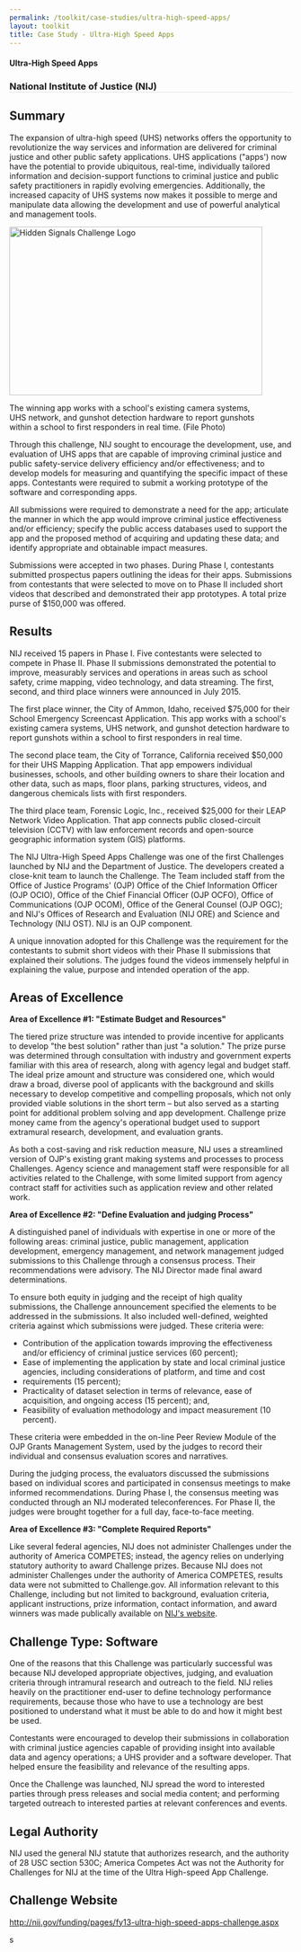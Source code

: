 ```yaml
---
permalink: /toolkit/case-studies/ultra-high-speed-apps/
layout: toolkit
title: Case Study - Ultra-High Speed Apps
---
```

<div class="grid-container padding-bottom-5">
  <div id="page-wrap">
    <div class="usa-grid">
      <article class="portfolio-article usa-prose usa-grid-full" id="9335" itemscope="" itemtype="http://schema.org/CreativeWork">
        <div class="portfolio-item-content">
          <figure class="media-wrap usa-grid-full">
          </figure>
          <section class="article-body-wrap usa-prose desktop:grid-col-9">
            <section class="portfolio-detail-description">
              <div class="body-text clearfix" itemprop="description">
                <h1>Ultra-High Speed Apps</h1>
                <h3 style="border-bottom: 1px solid #e4e4e4;">National Institute of Justice (NIJ)</h3>
                <h2>Summary</h2>
                <p class="mt-0">The expansion of ultra-high speed (UHS) networks offers the opportunity to revolutionize the way services and information are delivered for criminal justice and other public safety applications. UHS applications ("apps') now have the potential to provide ubiquitous, real-time, individually tailored information and decision-support functions to criminal justice and public safety practitioners in rapidly evolving emergencies. Additionally, the increased capacity of UHS systems now makes it possible to merge and manipulate data allowing the development and use of powerful analytical and management tools.</p>
                <!--Feature Image-->
                <div class="wp-caption alignleft" style="max-width: 460px">
                  <a href="{{ site.baseurl }}/assets/images/toolkit/case-studies/ultra-high-speed-apps-e1481656273493.jpg">
                    <img class="wp-image-9360" src="{{ site.baseurl }}/assets/images/toolkit/case-studies/ultra-high-speed-apps-e1481656273493.jpg" alt="Hidden Signals Challenge Logo" sizes="(max-width: 450px) 100vw, 450px" width="450" height="300" />
                  </a>
                  <p class="wp-caption-text mt-0">The winning app works with a school's existing camera systems, UHS network, and gunshot detection hardware to report gunshots within a school to first responders in real time. (File Photo)</p>
                  <!-- <p class="wp-caption-text">Hidden Signals Challenge Logo</p> -->
                </div>
                <p>Through this challenge, NIJ sought to encourage the development, use, and evaluation of UHS apps that are capable of improving criminal justice and public safety-service delivery efficiency and/or effectiveness; and to develop models for measuring and quantifying the specific impact of these apps. Contestants were required to submit a working prototype of the software and corresponding apps.</p>
                <p>All submissions were required to demonstrate a need for the app; articulate the manner in which the app would improve criminal justice effectiveness and/or efficiency; specify the public access databases used to support the app and the proposed method of acquiring and updating these data; and identify appropriate and obtainable impact measures.</p>
                <p>Submissions were accepted in two phases. During Phase I, contestants submitted prospectus papers outlining the ideas for their apps. Submissions from contestants that were selected to move on to Phase II included short videos that described and demonstrated their app prototypes. A total prize purse of $150,000 was offered.</p>
                <h2>Results</h2>
                <p>NIJ received 15 papers in Phase I. Five contestants were selected to compete in Phase II. Phase II submissions demonstrated the potential to improve, measurably services and operations in areas such as school safety, crime mapping, video technology, and data streaming. The first, second, and third place winners were announced in July 2015.</p>
                <p>The first place winner, the City of Ammon, Idaho, received $75,000 for their School Emergency Screencast Application.  This app works with a school's existing camera systems, UHS network, and gunshot detection hardware to report gunshots within a school to first responders in real time.</p>
                <p>The second place team, the City of Torrance, California received $50,000 for their UHS Mapping Application.  That app empowers individual businesses, schools, and other building owners to share their location and other data, such as maps, floor plans, parking structures, videos, and dangerous chemicals lists with first responders.</p>
                <p>The third place team, Forensic Logic, Inc., received $25,000 for their LEAP Network Video Application.  That app connects public closed-circuit television (CCTV) with law enforcement records and open-source geographic information system (GIS) platforms.</p>
                <p>The NIJ Ultra-High Speed Apps Challenge was one of the first Challenges launched by NIJ and the Department of Justice. The developers created a close-knit team to launch the Challenge.  The Team included staff from the Office of Justice Programs' (OJP) Office of the Chief Information Officer (OJP OCIO), Office of the Chief Financial Officer (OJP OCFO), Office of Communications (OJP OCOM), Office of the General Counsel (OJP OGC); and NIJ's Offices of Research and Evaluation (NIJ ORE) and Science and Technology (NIJ OST).  NIJ is an OJP component.</p>
                <p>A unique innovation adopted for this Challenge was the requirement for the contestants to submit short videos with their Phase II submissions that explained their solutions. The judges found the videos immensely helpful in explaining the value, purpose and intended operation of the app.</p>
                <h2>Areas of Excellence</h2>
                <p><strong>Area of Excellence #1: "Estimate Budget and Resources"</strong></p>
                <p>The tiered prize structure was intended to provide incentive for applicants to develop "the best solution" rather than just "a solution." The prize purse was determined through consultation with industry and government experts familiar with this area of research, along with agency legal and budget staff. The ideal prize amount and structure was considered one, which would draw a broad, diverse pool of applicants with the background and skills necessary to develop competitive and compelling proposals, which not only provided viable solutions in the short term – but also served as a starting point for additional problem solving and app development. Challenge prize money came from the agency's operational budget used to support extramural research, development, and evaluation grants.</p>
                <p>As both a cost-saving and risk reduction measure, NIJ uses a streamlined version of OJP's existing grant making systems and processes to process Challenges.  Agency science and management staff were responsible for all activities related to the Challenge, with some limited support from agency contract staff for activities such as application review and other related work.</p>
                <p><strong>Area of Excellence #2: "Define Evaluation and judging Process"</strong></p>
                <p>A distinguished panel of individuals with expertise in one or more of the following areas: criminal justice, public management, application development, emergency management, and network management judged submissions to this Challenge through a consensus process. Their recommendations were advisory. The NIJ Director made final award determinations.</p>
                <p>To ensure both equity in judging and the receipt of high quality submissions, the Challenge announcement specified the elements to be addressed in the submissions.  It also included well-defined, weighted criteria against which submissions were judged. These criteria were:</p>
                <ul>
                  <li>Contribution of the application towards improving the effectiveness and/or efficiency of criminal justice services (60 percent);</li>
                  <li>Ease of implementing the application by state and local criminal justice agencies, including considerations of platform, and time and cost </li>
                  <li>requirements (15 percent);</li>
                  <li>Practicality of dataset selection in terms of relevance, ease of acquisition, and ongoing access (15 percent); and,</li>
                  <li>Feasibility of evaluation methodology and impact measurement (10 percent).</li>
                </ul>
                <p>These criteria were embedded in the on-line Peer Review Module of the OJP Grants Management System, used by the judges to record their individual and consensus evaluation scores and narratives.</p>
                <p>During the judging process, the evaluators discussed the submissions based on individual scores and participated in consensus meetings to make informed recommendations. During Phase I, the consensus meeting was conducted through an NIJ moderated teleconferences.  For Phase II, the judges were brought together for a full day, face-to-face meeting.</p>
                <p><strong>Area of Excellence #3: "Complete Required Reports"</strong></p>
                <p>Like several federal agencies, NIJ does not administer Challenges under the authority of America COMPETES; instead, the agency relies on underlying statutory authority to award Challenge prizes. Because NIJ does not administer Challenges under the authority of America COMPETES, results data were not submitted to Challenge.gov. All information relevant to this Challenge, including but not limited to background, evaluation criteria, applicant instructions, prize information, contact information, and award winners was made publically available on <a href="http://nij.gov/funding/pages/fy13-ultra-high-speed-apps-challenge.aspx">NIJ's website</a>.</p>
                <h2>Challenge Type: Software</h2>
                <p>One of the reasons that this Challenge was particularly successful was because NIJ developed appropriate objectives, judging, and evaluation criteria through intramural research and outreach to the field. NIJ relies heavily on the practitioner end-user to define technology performance requirements, because those who have to use a technology are best positioned to understand what it must be able to do and how it might best be used.</p>
                <p>Contestants were encouraged to develop their submissions in collaboration with criminal justice agencies capable of providing insight into available data and agency operations; a UHS provider and a software developer.  That helped ensure the feasibility and relevance of the resulting apps.</p>
                <p>Once the Challenge was launched, NIJ spread the word to interested parties through press releases and social media content; and performing targeted outreach to interested parties at relevant conferences and events.</p>
                <h2>Legal Authority</h2>
                <p>NIJ used the general NIJ statute that authorizes research, and the authority of 28 USC section 530C; America Competes Act was not the Authority for Challenges for NIJ at the time of the Ultra High-speed App Challenge.</p>
                <h2>Challenge Website</h2>
                <p>
                  <a href="http://nij.gov/funding/pages/fy13-ultra-high-speed-apps-challenge.aspx">http://nij.gov/funding/pages/fy13-ultra-high-speed-apps-challenge.aspx</a>
                </p>s</div>
              </section>
            </section>
          </div>
        </article>
      </div>
    </div>
  </div>
